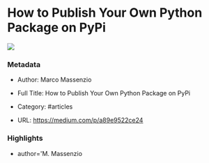 # How to Publish Your Own Python Package on PyPi

![](https://readwise-assets.s3.amazonaws.com/static/images/article4.6bc1851654a0.png)

### Metadata

- Author: Marco Massenzio

- Full Title: How to Publish Your Own Python Package on PyPi

- Category: #articles

- URL: https://medium.com/p/a89e9522ce24

### Highlights

- author='M. Massenzio
